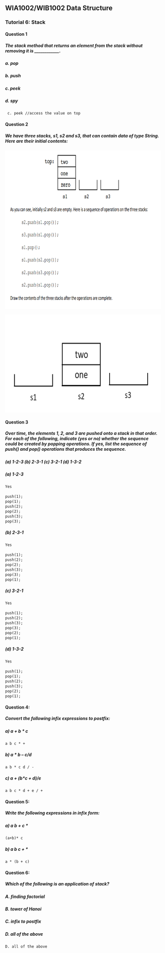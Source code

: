 ## WIA1002/WIB1002 Data Structure
### Tutorial 6: Stack

#### Question 1
##### The stack method that returns an element from the stack without removing it is ____________.
##### a. pop
##### b. push
##### c. peek
##### d. spy
```plaintext
 c. peek //access the value on top
```
#### Question 2
##### We have three stacks, s1, s2 and s3, that can contain data of type String. Here are their initial contents:
<p align="center">
<img src="Q1Tuto6.png" alt="Question1tuto6ques" width="826" height="511">
</p>

<p align="center">
<img src="Q1Tuto6(b).png" alt="Question1tuto6quesb" width="691" height="316">
</p>

#### Question 3
##### Over time, the elements 1, 2, and 3 are pushed onto a stack in that order. For each of the following, indicate (yes or no) whether the sequence could be created by popping operations. If yes, list the sequence of push() and pop() operations that produces the sequence.

##### (a) 1-2-3 (b) 2-3-1 (c) 3-2-1 (d) 1-3-2

##### (a) 1-2-3
```plaintext
Yes

push(1);
pop(1);
push(2);
pop(2);
push(3);
pop(3);
```

##### (b) 2-3-1
```plaintext
Yes

push(1);
push(2);
pop(2);
push(3);
pop(3);
pop(1);
```

##### (c) 3-2-1
```plaintext
Yes

push(1);
push(2);
push(3);
pop(3);
pop(2);
pop(1);
```


##### (d) 1-3-2
```plaintext
Yes

push(1);
pop(1);
push(2);
push(3);
pop(2);
pop(1);
```

#### Question 4:
##### Convert the following infix expressions to postfix:

##### a) a + b * c
```plaintext
a b c * +
```

##### b) a * b – c/d
```plaintext
a b * c d / -
```

##### c) a + (b*c + d)/e
```plaintext
a b c * d + e / +
```

#### Question 5:
##### Write the following expressions in infix form:

##### a) a b + c *
```plaintext
(a+b)* c
```

##### b) a b c + *
```plaintext
a * (b + c)
```

#### Question 6:
##### Which of the following is an application of stack?
##### A. finding factorial
##### B. tower of Hanoi
##### C. infix to postfix
##### D. all of the above

```plaintext
D. all of the above
```

